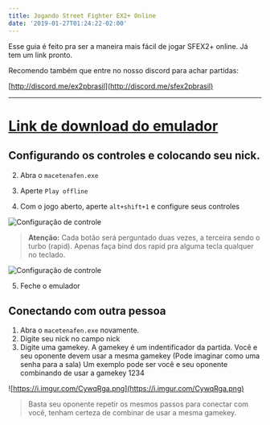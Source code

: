 ```yaml
---
title: Jogando Street Fighter EX2+ Online
date: '2019-01-27T01:24:22-02:00'
---
```

Esse guia é feito pra ser a maneira mais fácil de jogar SFEX2+ online. Já tem um link pronto.

Recomendo também que entre no nosso discord para achar partidas:

[http://discord.me/ex2pbrasil](http://discord.me/sfex2pbrasil)

- - -

<a href="https://drive.google.com/open?id=1PIFOKTtifeK3ARMj1zeo3aZvG5MfSbt0">
<h1>Link de download do emulador</h1>
</a>

## Configurando os controles e colocando seu nick.

2. Abra o `macetenafen.exe`

3. Aperte `Play offline`
4. Com o jogo aberto, aperte `alt+shift+1` e configure seus controles

![Configuração de controle](https://cdn.discordapp.com/attachments/535317795395862548/538848503225647134/unknown.png)

> **Atenção:** Cada botão será perguntado duas vezes, a terceira sendo o turbo (rapid). Apenas faça bind dos rapid pra alguma tecla qualquer no teclado.

![Configuração de controle](https://cdn.discordapp.com/attachments/535317795395862548/538850249213739008/unknown.png)

5. Feche o emulador

## Conectando com outra pessoa

1. Abra o `macetenafen.exe` novamente.
2. Digite seu nick no campo nick
3. Digite uma gamekey. A gamekey é um indentificador da partida. Você e seu oponente devem usar a mesma gamekey (Pode imaginar como uma senha para a sala) Um exemplo pode ser você e seu oponente combinando de usar a gamekey 1234

![https://i.imgur.com/CywqRga.png](https://i.imgur.com/CywqRga.png)


> Basta seu oponente repetir os mesmos passos para conectar com você, tenham certeza de combinar de usar a mesma gamekey.

